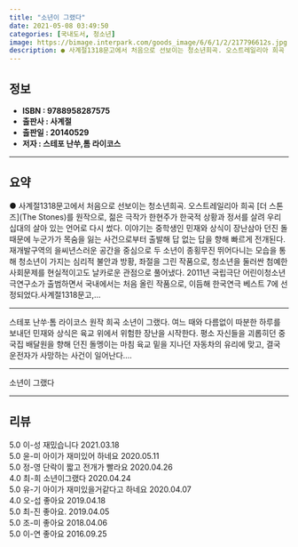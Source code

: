 ```yaml
---
title: "소년이 그랬다"
date: 2021-05-08 03:49:50
categories: [국내도서, 청소년]
image: https://bimage.interpark.com/goods_image/6/6/1/2/217796612s.jpg
description: ● 사계절1318문고에서 처음으로 선보이는 청소년희곡. 오스트레일리아 희곡 [더 스톤즈](The Stones)를 원작으로, 젊은 극작가 한현주가 한국적 상황과 정서를 살려 우리 십대의 살아 있는 언어로 다시 썼다. 이야기는 중학생인 민재와 상식이 장난삼아 던진 돌 때문에 누군가가 목숨
---
```


## **정보**

- **ISBN : 9788958287575**
- **출판사 : 사계절**
- **출판일 : 20140529**
- **저자 : 스테포 난쑤,톰 라이코스**

------



## **요약**

●  사계절1318문고에서 처음으로 선보이는 청소년희곡. 오스트레일리아 희곡 [더 스톤즈](The Stones)를 원작으로, 젊은 극작가 한현주가 한국적 상황과 정서를 살려 우리 십대의 살아 있는 언어로 다시 썼다. 이야기는 중학생인 민재와 상식이 장난삼아 던진 돌 때문에 누군가가 목숨을 잃는 사건으로부터 출발해 답 없는 답을 향해 빠르게 전개된다. 재개발구역의 을씨년스러운 공간을 중심으로 두 소년이 종횡무진 뛰어다니는 모습을 통해 청소년이 가지는 심리적 불안과 방황, 좌절을 그린 작품으로, 청소년을 둘러싼 첨예한 사회문제를 현실적이고도 날카로운 관점으로 풀어냈다. 2011년 국립극단 어린이청소년극연구소가 출범하면서 국내에서는 처음 올린 작품으로, 이듬해 한국연극 베스트 7에 선정되었다.사계절1318문고,...

------

스테포 난쑤·톰 라이코스 원작 희곡 소년이 그랬다. 여느 때와 다름없이 따분한 하루를 보내던 민재와 상식은 육교 위에서 위험한 장난을 시작한다. 평소 자신들을 괴롭히던 중국집 배달원을 향해 던진 돌멩이는 마침 육교 밑을 지나던 자동차의 유리에 맞고, 결국 운전자가 사망하는 사건이 일어난다.... 

------


소년이 그랬다 

------


## **리뷰** 

5.0 이-성 재밌습니다 2021.03.18 <br/>5.0 윤-미 아이가 재미있어 하네요 2020.05.11 <br/>5.0 정-영 단락이 짧고 전개가 빨라요 2020.04.26 <br/>4.0 최-희 소년이그랬다 2020.04.24 <br/>5.0 유-기 아이가 재미있을거같다고 하네요 2020.04.07 <br/>4.0 오-섭 좋아요 2019.04.18 <br/>5.0 최-진 좋아요. 2019.04.05 <br/>5.0 조-미 좋아요 2018.04.06 <br/>5.0 이-연 좋아요 2016.09.25 <br/>